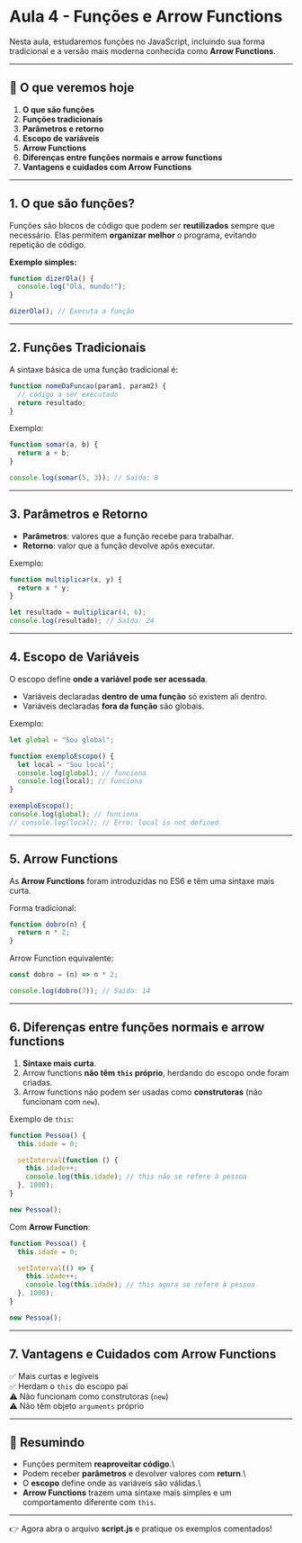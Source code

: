 # Aula 4 - Funções e Arrow Functions

Nesta aula, estudaremos funções no JavaScript, incluindo sua forma
tradicional e a versão mais moderna conhecida como **Arrow Functions**.

---

## 📌 O que veremos hoje

1.  **O que são funções**
2.  **Funções tradicionais**
3.  **Parâmetros e retorno**
4.  **Escopo de variáveis**
5.  **Arrow Functions**
6.  **Diferenças entre funções normais e arrow functions**
7.  **Vantagens e cuidados com Arrow Functions**

---

## 1. O que são funções?

Funções são blocos de código que podem ser **reutilizados** sempre que
necessário. Elas permitem **organizar melhor** o programa, evitando
repetição de código.

**Exemplo simples:**

```js
function dizerOla() {
  console.log("Olá, mundo!");
}

dizerOla(); // Executa a função
```

---

## 2. Funções Tradicionais

A sintaxe básica de uma função tradicional é:

```js
function nomeDaFuncao(param1, param2) {
  // código a ser executado
  return resultado;
}
```

Exemplo:

```js
function somar(a, b) {
  return a + b;
}

console.log(somar(5, 3)); // Saída: 8
```

---

## 3. Parâmetros e Retorno

- **Parâmetros**: valores que a função recebe para trabalhar.
- **Retorno**: valor que a função devolve após executar.

Exemplo:

```js
function multiplicar(x, y) {
  return x * y;
}

let resultado = multiplicar(4, 6);
console.log(resultado); // Saída: 24
```

---

## 4. Escopo de Variáveis

O escopo define **onde a variável pode ser acessada**.

- Variáveis declaradas **dentro de uma função** só existem ali dentro.
- Variáveis declaradas **fora da função** são globais.

Exemplo:

```js
let global = "Sou global";

function exemploEscopo() {
  let local = "Sou local";
  console.log(global); // funciona
  console.log(local); // funciona
}

exemploEscopo();
console.log(global); // funciona
// console.log(local); // Erro: local is not defined
```

---

## 5. Arrow Functions

As **Arrow Functions** foram introduzidas no ES6 e têm uma sintaxe mais
curta.

Forma tradicional:

```js
function dobro(n) {
  return n * 2;
}
```

Arrow Function equivalente:

```js
const dobro = (n) => n * 2;

console.log(dobro(7)); // Saída: 14
```

---

## 6. Diferenças entre funções normais e arrow functions

1.  **Sintaxe mais curta**.
2.  Arrow functions **não têm `this` próprio**, herdando do escopo onde
    foram criadas.
3.  Arrow functions não podem ser usadas como **construtoras** (não
    funcionam com `new`).

Exemplo de `this`:

```js
function Pessoa() {
  this.idade = 0;

  setInterval(function () {
    this.idade++;
    console.log(this.idade); // this não se refere à pessoa
  }, 1000);
}

new Pessoa();
```

Com **Arrow Function**:

```js
function Pessoa() {
  this.idade = 0;

  setInterval(() => {
    this.idade++;
    console.log(this.idade); // this agora se refere à pessoa
  }, 1000);
}

new Pessoa();
```

---

## 7. Vantagens e Cuidados com Arrow Functions

✅ Mais curtas e legíveis\
✅ Herdam o `this` do escopo pai\
⚠️ Não funcionam como construtoras (`new`)\
⚠️ Não têm objeto `arguments` próprio

---

## 📝 Resumindo

- Funções permitem **reaproveitar código**.\
- Podem receber **parâmetros** e devolver valores com **return**.\
- O **escopo** define onde as variáveis são válidas.\
- **Arrow Functions** trazem uma sintaxe mais simples e um
  comportamento diferente com `this`.

---

👉 Agora abra o arquivo **script.js** e pratique os exemplos comentados!
